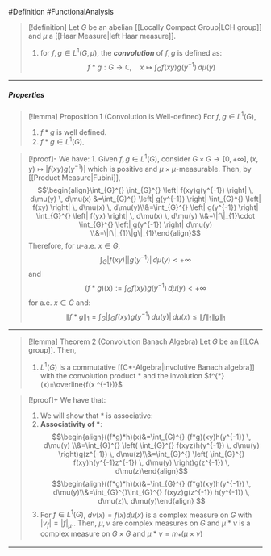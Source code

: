 #Definition #FunctionalAnalysis 

> [!definition]
> Let $G$ be an abelian [[Locally Compact Group|LCH group]] and $\mu$ a [[Haar Measure|left Haar measure]].
> 1. for $f,g\in L^1(G,\mu)$, the ***convolution*** of $f,g$ is defined as: $$f*g:G\to \mathbb{C},\quad x\mapsto \int_{G}^{} f(xy)g(y^{-1}) \, d\mu(y) $$
---
##### Properties
> [!lemma] Proposition 1 (Convolution is Well-defined)
> For $f,g\in L^1(G)$, 
> 1. $f*g$ is well defined.
> 2. $f*g\in L^1(G)$.

> [!proof]-
> We have:
> 1. 
> Given $f,g\in L^1(G)$, consider $G\times G\to[0,+\infty],(x,y)\mapsto \left| f(xy)g(y^{-1}) \right|$ which is positive and $\mu \times \mu$-measurable. Then, by [[Product Measure|Fubini]], $$\begin{align}\int_{G}^{} \int_{G}^{} \left| f(xy)g(y^{-1}) \right|  \, d\mu(y)  \, d\mu(x) &=\int_{G}^{} \left| g(y^{-1})  \right| \int_{G}^{} \left| f(xy) \right|  \, d\mu(x) \, d\mu(y)\\&=\int_{G}^{} \left| g(y^{-1})  \right| \int_{G}^{} \left| f(yx) \right|  \, d\mu(x) \, d\mu(y) \\&=\|f\|_{1}\cdot \int_{G}^{} \left| g(y^{-1})  \right|  d\mu(y) \\&=\|f\|_{1}\|g\|_{1}\end{align}$$Therefore, for $\mu$-a.e. $x\in G$, $$\int_{G}^{} \left| f(xy)  \right|\left| g(y^{-1}) \right|  \, d\mu(y)<+\infty $$and $$(f*g)(x):=\int_{G}^{} f(xy)g(y^{-1}) \, d\mu(y) <+\infty$$for a.e. $x\in G$ and: $$\|f*g\|_{1}=\int_{G}^{} \left| \int_{G}^{} f(xy)g(y^{-1}) \, d\mu(y)  \right|  \, d\mu(x)\leq \left\| f \right\| _{1}\left\| g \right\| _{1} $$
---
> [!lemma] Theorem 2 (Convolution Banach Algebra)
> Let $G$ be an [[LCA group]]. Then, 
> 1. $L^1(G)$ is a commutative [[C*-Algebra|involutive Banach algebra]] with the convolution product $*$ and the involution $f^{*}(x)=\overline{f(x ^{-1})}$

> [!proof]+
> We have that:
> 1. We will show that $*$ is associative: 
> 	1.  **Associativity of $*$**:
> 		$$\begin{align}((f*g)*h)(x)&=\int_{G}^{} (f*g)(xy)h(y^{-1}) \, d\mu(y) \\&=\int_{G}^{} \left( \int_{G}^{} f(xyz)h(y^{-1}) \, d\mu(y) \right)g(z^{-1}) \, d\mu(z)\\&=\int_{G}^{} \left( \int_{G}^{} f(xy)h(y^{-1}z^{-1}) \, d\mu(y) \right)g(z^{-1}) \, d\mu(z)\end{align}$$
> 	$$\begin{align}((f*g)*h)(x)&=\int_{G}^{} (f*g)(xy)h(y^{-1}) \, d\mu(y)\\&=\int_{G}^{}\int_{G}^{} f(xyz)g(z^{-1}) h(y^{-1}) \, d\mu(z)\, d\mu(y)\end{align} $$
> 2. For $f\in L^1(G)$, $d\nu(x)=f(x)d\mu(x)$ is a complex measure on $G$ with $\left| v_{f} \right|=\left| f \right|_{\mu}$.. Then, $\mu,\nu$ are complex measures on $G$ and $\mu * \nu$ is a complex measure on $G\times G$ and $\mu * \nu=m_{*}(\mu \times \nu)$
---
